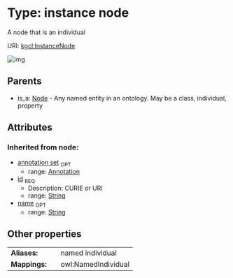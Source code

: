 
# Type: instance node


A node that is an individual

URI: [kgcl:InstanceNode](http://w3id.org/kgclInstanceNode)


![img](http://yuml.me/diagram/nofunky;dir:TB/class/[Node],[Node]^-[InstanceNode&#124;id(i):string;name(i):string%20%3F],[Annotation])

## Parents

 *  is_a: [Node](Node.md) - Any named entity in an ontology. May be a class, individual, property

## Attributes


### Inherited from node:

 * [annotation set](annotation_set.md)  <sub>OPT</sub>
    * range: [Annotation](Annotation.md)
 * [id](id.md)  <sub>REQ</sub>
    * Description: CURIE or URI
    * range: [String](types/String.md)
 * [name](name.md)  <sub>OPT</sub>
    * range: [String](types/String.md)

## Other properties

|  |  |  |
| --- | --- | --- |
| **Aliases:** | | named individual |
| **Mappings:** | | owl:NamedIndividual |

